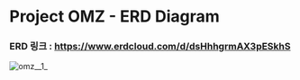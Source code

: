 
# Project OMZ - ERD Diagram


### ERD 링크 : https://www.erdcloud.com/d/dsHhhgrmAX3pESkhS


![omz__1_](/uploads/12c64fe6ab22fad545ce5b1c00e72896/omz__1_.png)
